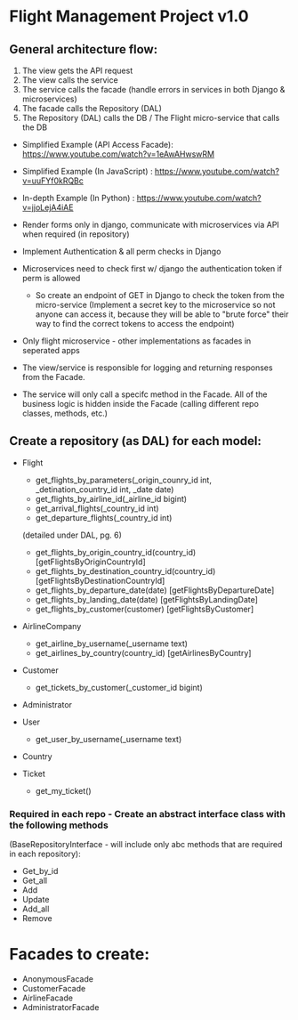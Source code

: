 # Flight Management Project v1.0


## General architecture flow:
1. The view gets the API request
2. The view calls the service
3. The service calls the facade (handle errors in services in both Django & microservices)
4. The facade calls the Repository (DAL)
5. The Repository (DAL) calls the DB / The Flight micro-service that calls the DB

*  Simplified Example (API Access Facade): https://www.youtube.com/watch?v=1eAwAHwswRM
*  Simplified Example (In JavaScript)    : https://www.youtube.com/watch?v=uuFYf0kRQBc
*  In-depth   Example (In Python)        : https://www.youtube.com/watch?v=jjoLejA4iAE

*  Render forms only in django, communicate with microservices via API when required (in repository)
*  Implement Authentication & all perm checks in Django
*  Microservices need to check first w/ django the authentication token if perm is allowed
    - So create an endpoint of GET in Django to check the token from the micro-service 
      (Implement a secret key to the microservice so not anyone can access it, because they will be able to "brute force" their way to find the correct tokens to access the endpoint)
*  Only flight microservice - other implementations as facades in seperated apps
* The view/service is responsible for logging and returning responses from the Facade.
* The service will only call a specifc method in the Facade. All of the business logic is hidden inside the Facade 
  (calling different repo classes, methods, etc.)


## Create a repository (as DAL) for each model:
* Flight
    - get_flights_by_parameters(_origin_counry_id int, _detination_country_id int, _date date)
    - get_flights_by_airline_id(_airline_id bigint)
    - get_arrival_flights(_country_id int)
    - get_departure_flights(_country_id int)

    (detailed under DAL, pg. 6)
    - get_flights_by_origin_country_id(country_id)      [getFlightsByOriginCountryId]
    - get_flights_by_destination_country_id(country_id) [getFlightsByDestinationCountryId]
    - get_flights_by_departure_date(date)               [getFlightsByDepartureDate]
    - get_flights_by_landing_date(date)                 [getFlightsByLandingDate]
    - get_flights_by_customer(customer)                 [getFlightsByCustomer]
* AirlineCompany
    - get_airline_by_username(_username text)
    - get_airlines_by_country(country_id)               [getAirlinesByCountry]
* Customer
    - get_tickets_by_customer(_customer_id bigint)
* Administrator
* User
    - get_user_by_username(_username text)
* Country
* Ticket
    - get_my_ticket()


### Required in each repo - Create an abstract interface class with the following methods 
(BaseRepositoryInterface - will include only abc methods that are required in each repository):
- Get_by_id
- Get_all
- Add
- Update
- Add_all
- Remove


# Facades to create:
* AnonymousFacade
* CustomerFacade
* AirlineFacade
* AdministratorFacade
